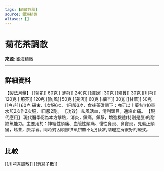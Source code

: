 ```yaml
---
tags: [疏散外風]
source: 銀海精微
aliases: []
---
```


# 菊花茶調散

**來源**: 銀海精微  

---

## 詳細資料
【製法用量】 [[菊花]] 60克 [[薄荷]] 240克 [[蟬蛻]] 30克 [[殭蠶]] 30克 [[川芎]] 120克 [[荊芥]] 120克 [[防風]] 50克 [[羌活]] 60克 [[細辛]] 30克 [[甘草]] 60克 [[白芷]] 60克
研末，1次服6克，1日服3次，食後茶清調下；亦可以上藥各1/10量水煎2次作2次服，1日服2劑。
【功效】
祛風活血，清利頭目，通絡止痛。
【現代應用】
現代醫學認為本方解熱，消炎，鎮痛，鎮靜，增強機體(特別是腦)的耐缺氧能力。主要用於：神經性頭痛、血管性頭痛、慢性鼻炎、鼻竇炎，見偏正頭痛，眩暈，脈浮者。同時對因頭部供氧供血不足引起的嗜睡症有很好的療效。

---

## 比較
[[川芎茶調散]]
[[蒼耳子散]]
